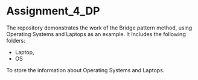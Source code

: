 # Assignment_4_DP

The repository demonstrates the work of the Bridge pattern method, using Operating Systems and Laptops as an example. It Includes the following folders:
- Laptop,
- OS

To store the information about Operating Systems and Laptops.
